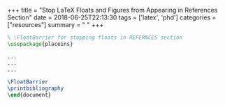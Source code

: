 +++
title = "Stop LaTeX Floats and Figures from Appearing in References Section"
date = 2018-06-25T22:13:30
tags = ['latex', 'phd']
categories = ["resources"]
summary = " "
+++


```latex
% \FloatBarrier for stopping floats in REFERNCES section
\usepackage{placeins}

...
...
...

\FloatBarrier
\printbibliography
\end{document}
```
